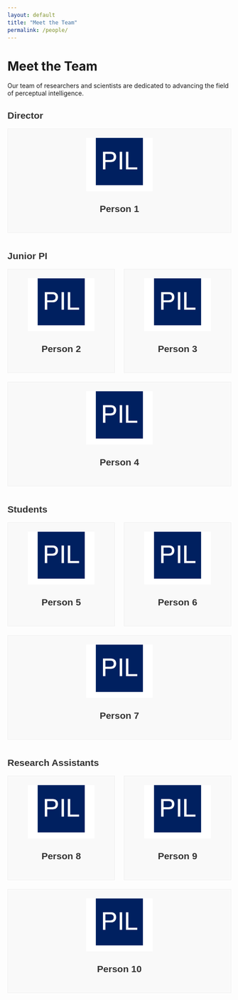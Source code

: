 ```yaml
---
layout: default
title: "Meet the Team"
permalink: /people/
---
```


# Meet the Team

Our team of researchers and scientists are dedicated to advancing the field of perceptual intelligence.

## Director

<div class="team-section">
    <div class="team-member">
        <img src="/assets/images/person1.jpg" alt="Person 1" class="team-image"/>
        <h3>Person 1</h3>
    </div>
</div>

## Junior PI

<div class="team-section">
    <div class="team-member">
        <img src="/assets/images/person1.jpg" alt="Person 2" class="team-image"/>
        <h3>Person 2</h3>
    </div>
    <div class="team-member">
        <img src="/assets/images/person1.jpg" alt="Person 3" class="team-image"/>
        <h3>Person 3</h3>
    </div>
    <div class="team-member">
        <img src="/assets/images/person1.jpg" alt="Person 4" class="team-image"/>
        <h3>Person 4</h3>
    </div>
</div>

## Students

<div class="team-section">
    <div class="team-member">
        <img src="/assets/images/person1.jpg" alt="Person 5" class="team-image"/>
        <h3>Person 5</h3>
    </div>
    <div class="team-member">
        <img src="/assets/images/person1.jpg" alt="Person 6" class="team-image"/>
        <h3>Person 6</h3>
    </div>
    <div class="team-member">
        <img src="/assets/images/person1.jpg" alt="Person 7" class="team-image"/>
        <h3>Person 7</h3>
    </div>
</div>

## Research Assistants

<div class="team-section">
    <div class="team-member">
        <img src="/assets/images/person1.jpg" alt="Person 8" class="team-image"/>
        <h3>Person 8</h3>
    </div>
    <div class="team-member">
        <img src="/assets/images/person1.jpg" alt="Person 9" class="team-image"/>
        <h3>Person 9</h3>
    </div>
    <div class="team-member">
        <img src="/assets/images/person1.jpg" alt="Person 10" class="team-image"/>
        <h3>Person 10</h3>
    </div>
</div>

<style>
.team-section {
    display: flex;
    flex-wrap: wrap;
    gap: 20px;
    margin-bottom: 40px;
}

.team-member {
    flex: 1 1 30%;
    text-align: center;
    border: 1px solid #f0f0f0;
    padding: 20px;
    background-color: #f9f9f9;
}

.team-image {
    width: 150px; /* Adjust the width as needed */
    height: auto;
    margin-bottom: 15px;
    object-fit: cover; /* Ensure image covers the container */
}

h3 {
    margin-top: 10px;
    font-size: 1.5em;
}

h2, h3 {
    font-family: Arial, sans-serif;
    color: #333;
}

p {
    font-size: 1em;
    margin-bottom: 10px;
}
</style>
